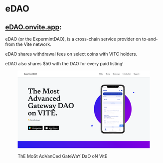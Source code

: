 # eDAO

## [eDAO.onvite.app](https://edao.onvite.app):

eDAO (or the ExpermintDAO), is a cross-chain service provider on to-and-from the Vite network.

eDAO shares withdrawal fees on select coins with VITC holders.

eDAO also shares $50 with the DAO for every paid listing!

<figure><img src="../.gitbook/assets/Screen Capture 2022-09-06 at 20.16.31.png" alt=""><figcaption><p>ThE MoSt AdVanCed GateWaY DaO oN VitE</p></figcaption></figure>
